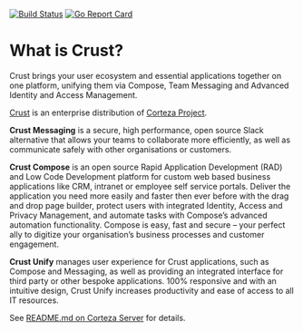 [![Build Status](https://drone.crust.tech/api/badges/crusttech/crust/status.svg)](https://drone.crust.tech/crusttech/crust)
[![Go Report Card](https://goreportcard.com/badge/github.com/crusttech/crust)](https://goreportcard.com/report/github.com/crusttech/crust)

# What is Crust?

Crust brings your user ecosystem and essential applications together on one
platform, unifying them via Compose, Team Messaging and Advanced Identity and Access Management.

[Crust](https://www.crust.tech) is an enterprise distribution of [Corteza Project](https://github.com/cortezaproject).

**Crust Messaging** 
is a secure, high performance, open source Slack alternative that allows your 
teams to collaborate more efficiently, as well as communicate safely with other 
organisations or customers.

**Crust Compose** 
is an open source Rapid Application Development (RAD) and Low Code Development platform
for custom web based business applications like CRM, intranet or employee self service 
portals. Deliver the application you need more  easily and faster then ever before with 
the drag and drop page builder, protect users with integrated Identity, Access and 
Privacy Management, and automate tasks with Compose’s advanced automation functionality. 
Compose is easy, fast and secure – your perfect ally to digitize your organisation’s 
business processes and customer engagement.

**Crust Unify** 
manages user experience for Crust applications, such as Compose 
and Messaging, as well as providing an integrated interface for third party or 
other bespoke applications. 100% responsive and with an intuitive design, Crust 
Unify increases productivity and ease of access to all IT resources.


See [README.md on Corteza Server](https://github.com/crusttech/crust-server/blob/master/README.md#setup) for details.

